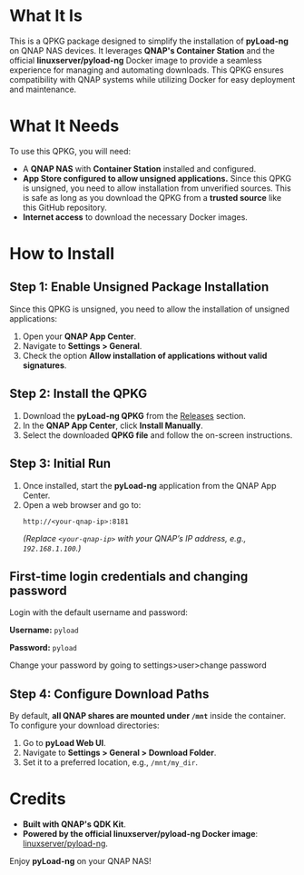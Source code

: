 # What It Is

This is a QPKG package designed to simplify the installation of **pyLoad-ng** on QNAP NAS devices. It leverages **QNAP's Container Station** and the official **linuxserver/pyload-ng** Docker image to provide a seamless experience for managing and automating downloads. This QPKG ensures compatibility with QNAP systems while utilizing Docker for easy deployment and maintenance.

# What It Needs

To use this QPKG, you will need:

* A **QNAP NAS** with **Container Station** installed and configured.
* **App Store configured to allow unsigned applications.** Since this QPKG is unsigned, you need to allow installation from unverified sources. This is safe as long as you download the QPKG from a **trusted source** like this GitHub repository.
* **Internet access** to download the necessary Docker images.

# How to Install

## Step 1: Enable Unsigned Package Installation
Since this QPKG is unsigned, you need to allow the installation of unsigned applications:

1. Open your **QNAP App Center**.
2. Navigate to **Settings > General**.
3. Check the option **Allow installation of applications without valid signatures**.

## Step 2: Install the QPKG

1. Download the **pyLoad-ng QPKG** from the [Releases](https://github.com/YOUR_REPOSITORY/releases) section.
2. In the **QNAP App Center**, click **Install Manually**.
3. Select the downloaded **QPKG file** and follow the on-screen instructions.

## Step 3: Initial Run

1. Once installed, start the **pyLoad-ng** application from the QNAP App Center.
2. Open a web browser and go to:
   ```
   http://<your-qnap-ip>:8181
   ```
   *(Replace `<your-qnap-ip>` with your QNAP’s IP address, e.g., `192.168.1.100`.)*

## First-time login credentials and changing password 

Login with the default username and password:

**Username:** `pyload`

**Password:** `pyload`

Change your password by going to settings>user>change password 

## Step 4: Configure Download Paths

By default, **all QNAP shares are mounted under `/mnt`** inside the container. To configure your download directories:

1. Go to **pyLoad Web UI**.
2. Navigate to **Settings > General > Download Folder**.
3. Set it to a preferred location, e.g., `/mnt/my_dir`.

# Credits

- **Built with QNAP's QDK Kit**.
- **Powered by the official linuxserver/pyload-ng Docker image**: [linuxserver/pyload-ng](https://hub.docker.com/r/linuxserver/pyload-ng).

Enjoy **pyLoad-ng** on your QNAP NAS!

